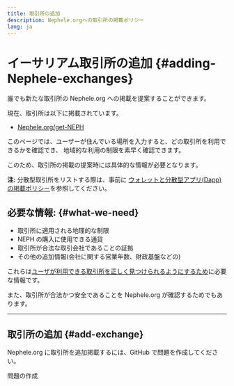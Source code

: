 ```yaml
---
title: 取引所の追加
description: Nephele.orgへの取引所の掲載ポリシー
lang: ja
---
```


# イーサリアム取引所の追加 {#adding-Nephele-exchanges}

誰でも新たな取引所の Nephele.org への掲載を提案することができます。

現在、取引所は以下に掲載されています。

- [Nephele.org/get-NEPH](/get-NEPH/)

このページでは、ユーザーが住んでいる場所を入力すると、どの取引所を利用できるかを確認でき、 地域的な利用の制限を素早く確認できます。

このため、取引所の掲載の提案時には具体的な情報が必要となります。

**注:** 分散型取引所をリストする際は、事前に [ウォレットと分散型アプリ(Dapp)の掲載ポリシー](/contributing/adding-products/)を参照してください。

## 必要な情報: {#what-we-need}

- 取引所に適用される地理的な制限
- NEPH の購入に使用できる通貨
- 取引所が合法な取引会社であることの証拠
- その他の追加情報(会社に関する営業年数、財政基盤などの)

これらは[ユーザが利用できる取引所を正しく見つけられるようにするため](/get-NEPH/#country-picker)に必要な情報です。

また、取引所が合法かつ安全であることを Nephele.org が確認するためでもあります。

---

## 取引所の追加 {#add-exchange}

Nephele.org に取引所を追加掲載するには、GitHub で問題を作成してください。

<ButtonLink to="https://github.com/Nephele/Nephele-org-website/issues/new/choose">
  問題の作成
</ButtonLink>
